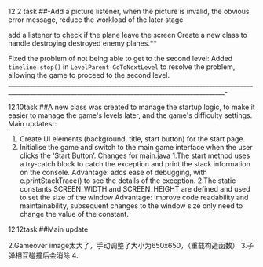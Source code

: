 12.2 task
##-Add a picture listener, when the picture is invalid, the obvious error message, reduce the workload of the later stage

add a listener to check if the plane leave the screen
Create a new class to handle destroying destroyed enemy planes.**

Fixed the problem of not being able to get to the second level: Added `timeline.stop()` in `LevelParent-GoToNextLevel` to resolve the problem, allowing the game to proceed to the second level.
___________________________________________________________________________________________________________________________________________________-

12.10task
##A new class was created to manage the startup logic, to make it easier to manage the game's levels later, and the game's difficulty settings.
Main updatesr:

1. Create UI elements (background, title, start button) for the start page.
2. Initialise the game and switch to the main game interface when the user clicks the ‘Start Button’.
Changes for main.java
1.The start method uses a try-catch block to catch the exception and print the stack information on the console.
 Advantage: adds ease of debugging, with e.printStackTrace() to see the details of the exception.
2.The static constants SCREEN_WIDTH and SCREEN_HEIGHT are defined and used to set the size of the window
 Advantage: Improve code readability and maintainability, subsequent changes to the window size only need to change the value of the constant.


12.12task
##Main update


2.Gameover image太大了，手动调整了大小为650x650，（重载构造函数）
3.子弹相互碰撞后会消除
4.
